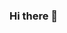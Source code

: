 ### Hi there 👋

<!--
**jonghoon7431/jonghoon7431** is a ✨ _special_ ✨ repository because its `README.md` (this file) appears on your GitHub profile.


<div><h1>📚 STACKS</h1></div>
<div>
  <img src="https://img.shields.io/badge/HTML5-E34F26?style=for-the-badge&logo=java&logoColor=white"> 
  <img src="https://img.shields.io/badge/CSS-1572B6?style=for-the-badge&logo=java&logoColor=white">
  <img src="https://img.shields.io/badge/JAVASCRIPT-F7DF1E?style=for-the-badge&logo=java&logoColor=white">
  <img src="https://img.shields.io/badge/JQUERY-0769AD?style=for-the-badge&logo=java&logoColor=white">
</div>
